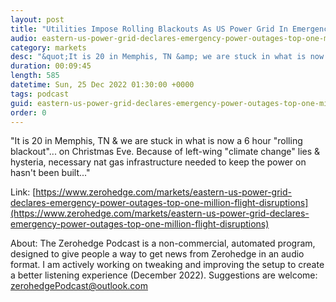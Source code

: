 ```yaml
---
layout: post
title: "Utilities Impose Rolling Blackouts As US Power Grid In Emergency Amid Cold Blast"
audio: eastern-us-power-grid-declares-emergency-power-outages-top-one-million-flight-disruptions-1
category: markets
desc: "&quot;It is 20 in Memphis, TN &amp; we are stuck in what is now a 6 hour &quot;rolling blackout&quot;... on Christmas Eve. Because of left-wing &quot;climate change&quot; lies &amp; hysteria, necessary nat gas infrastructure needed to keep the power on hasn't been built...&quot; "
duration: 00:09:45
length: 585
datetime: Sun, 25 Dec 2022 01:30:00 +0000
tags: podcast
guid: eastern-us-power-grid-declares-emergency-power-outages-top-one-million-flight-disruptions-0
order: 0
---
```

&quot;It is 20 in Memphis, TN &amp; we are stuck in what is now a 6 hour &quot;rolling blackout&quot;... on Christmas Eve. Because of left-wing &quot;climate change&quot; lies &amp; hysteria, necessary nat gas infrastructure needed to keep the power on hasn't been built...&quot; 

Link: [https://www.zerohedge.com/markets/eastern-us-power-grid-declares-emergency-power-outages-top-one-million-flight-disruptions](https://www.zerohedge.com/markets/eastern-us-power-grid-declares-emergency-power-outages-top-one-million-flight-disruptions)

About: The Zerohedge Podcast is a non-commercial, automated program, designed to give people a way to get news from Zerohedge in an audio format.  I am actively working on tweaking and improving the setup to create a better listening experience (December 2022).  Suggestions are welcome: [zerohedgePodcast@outlook.com](mailto:zerohedgePodcast@outlook.com)